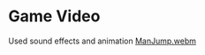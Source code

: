 # Game Video
Used sound effects and animation
[ManJump.webm](https://github.com/Rawda-Yousry/Game_ManJump_Border/assets/93453475/f073152f-f25e-42e2-994d-d4424a69a715)
